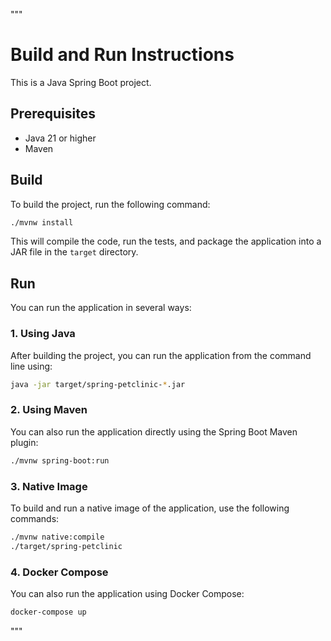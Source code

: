 """
# Build and Run Instructions

This is a Java Spring Boot project.

## Prerequisites

- Java 21 or higher
- Maven

## Build

To build the project, run the following command:

```bash
./mvnw install
```

This will compile the code, run the tests, and package the application into a JAR file in the `target` directory.

## Run

You can run the application in several ways:

### 1. Using Java
After building the project, you can run the application from the command line using:

```bash
java -jar target/spring-petclinic-*.jar
```

### 2. Using Maven
You can also run the application directly using the Spring Boot Maven plugin:

```bash
./mvnw spring-boot:run
```

### 3. Native Image
To build and run a native image of the application, use the following commands:

```bash
./mvnw native:compile
./target/spring-petclinic
```

### 4. Docker Compose
You can also run the application using Docker Compose:

```bash
docker-compose up
```
"""